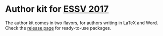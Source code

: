 #  Author kit for [ESSV 2017](http://essv2017.coli.uni-saarland.de/)

The author kit comes in two flavors, for authors writing in LaTeX and Word.
Check the [release page](https://github.com/psibre/2017-essv-authorkit/releases) for ready-to-use packages.
